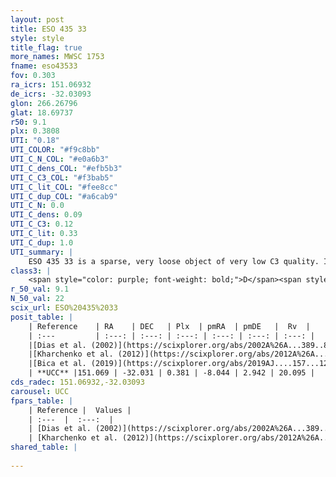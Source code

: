 ```yaml
---
layout: post
title: ESO 435 33
style: style
title_flag: true
more_names: MWSC 1753
fname: eso43533
fov: 0.303
ra_icrs: 151.06932
de_icrs: -32.03093
glon: 266.26796
glat: 18.69737
r50: 9.1
plx: 0.3808
UTI: "0.18"
UTI_COLOR: "#f9c8bb"
UTI_C_N_COL: "#e0a6b3"
UTI_C_dens_COL: "#efb5b3"
UTI_C_C3_COL: "#f3bab5"
UTI_C_lit_COL: "#fee8cc"
UTI_C_dup_COL: "#a6cab9"
UTI_C_N: 0.0
UTI_C_dens: 0.09
UTI_C_C3: 0.12
UTI_C_lit: 0.33
UTI_C_dup: 1.0
UTI_summary: |
    ESO 435 33 is a sparse, very loose object of very low C3 quality. It is poorly studied in the literature, with no articles listed in the last 6 years.<br><br><span style="color: #99180f; font-weight: bold;">Warning: </span>contains less than 25 stars with <i>P>0.5</i> estimated.
class3: |
    <span style="color: purple; font-weight: bold;">D</span><span style="color: red; font-weight: bold;">C</span>
r_50_val: 9.1
N_50_val: 22
scix_url: ESO%20435%2033
posit_table: |
    | Reference    | RA    | DEC   | Plx  | pmRA  | pmDE   |  Rv  |
    | :---         | :---: | :---: | :---: | :---: | :---: | :---: |
    |[Dias et al. (2002)](https://scixplorer.org/abs/2002A%26A...389..871D) | 150.975 | -32.053 | -- | -5.17 | -0.5 | -- |
    |[Kharchenko et al. (2012)](https://scixplorer.org/abs/2012A%26A...543A.156K) | 150.975 | -32.05 | -- | -2.32 | 2.16 | -- |
    |[Bica et al. (2019)](https://scixplorer.org/abs/2019AJ....157...12B) | 150.965 | -32.057 | -- | -- | -- | -- |
    | **UCC** |151.069 | -32.031 | 0.381 | -8.044 | 2.942 | 20.095 | 
cds_radec: 151.06932,-32.03093
carousel: UCC
fpars_table: |
    | Reference |  Values |
    | :---  |  :---:  |
    | [Dias et al. (2002)](https://scixplorer.org/abs/2002A%26A...389..871D) | `E(B-V)=1.04, Dist=2860.0, Age=8.15` |
    | [Kharchenko et al. (2012)](https://scixplorer.org/abs/2012A%26A...543A.156K) | `e_bv=0.271, distance=1182, log_age=9.05` |
shared_table: |
    
---
```

